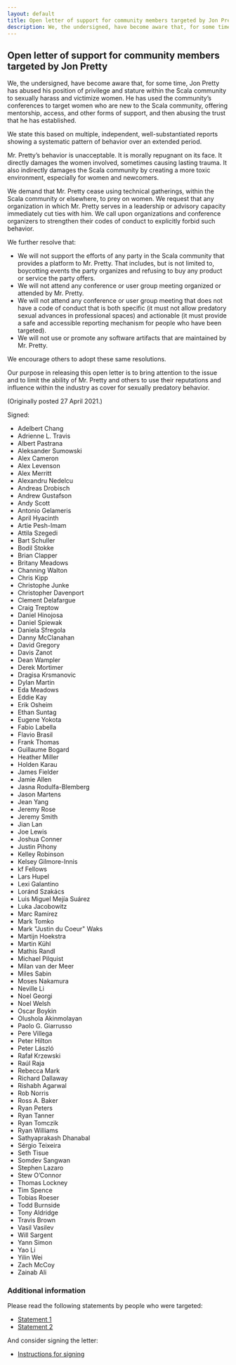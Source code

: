 ```yaml
---
layout: default
title: Open letter of support for community members targeted by Jon Pretty
description: We, the undersigned, have become aware that, for some time, Jon Pretty has abused his position of privilege and stature within the Scala community to sexually harass and victimize women. Our purpose in releasing this open letter is to bring attention to the issue and to limit the ability of Mr. Pretty and others to use their reputations and influence within the industry as cover for sexually predatory behavior.
---
```


## Open letter of support for community members targeted by Jon Pretty

We, the undersigned, have become aware that, for some time, Jon Pretty has abused his position of privilege and stature within the Scala community to sexually harass and victimize women. He has used the community’s conferences to target women who are new to the Scala community, offering mentorship, access, and other forms of support, and then abusing the trust that he has established.

We state this based on multiple, independent, well-substantiated reports showing a systematic pattern of behavior over an extended period.

Mr. Pretty’s behavior is unacceptable. It is morally repugnant on its face. It directly damages the women involved, sometimes causing lasting trauma. It also indirectly damages the Scala community by creating a more toxic environment, especially for women and newcomers.

We demand that Mr. Pretty cease using technical gatherings, within the Scala community or elsewhere, to prey on women. We request that any organization in which Mr. Pretty serves in a leadership or advisory capacity immediately cut ties with him. We call upon organizations and conference organizers to strengthen their codes of conduct to explicitly forbid such behavior.

We further resolve that:

* We will not support the efforts of any party in the Scala community that provides a platform to Mr. Pretty. That includes, but is not limited to, boycotting events the party organizes and refusing to buy any product or service the party offers.
* We will not attend any conference or user group meeting organized or attended by Mr. Pretty.
* We will not attend any conference or user group meeting that does not have a code of conduct that is both specific (it must not allow predatory sexual advances in professional spaces) and actionable (it must provide a safe and accessible reporting mechanism for people who have been targeted).
* We will not use or promote any software artifacts that are maintained by Mr. Pretty.

We encourage others to adopt these same resolutions.

Our purpose in releasing this open letter is to bring attention to the issue and to limit the ability of Mr. Pretty and others to use their reputations and influence within the industry as cover for sexually predatory behavior.

(Originally posted 27 April 2021.)

Signed:

* Adelbert Chang
* Adrienne L. Travis
* Albert Pastrana
* Aleksander Sumowski
* Alex Cameron
* Alex Levenson
* Alex Merritt
* Alexandru Nedelcu
* Andreas Drobisch
* Andrew Gustafson
* Andy Scott
* Antonio Gelameris
* April Hyacinth
* Artie Pesh-Imam
* Attila Szegedi
* Bart Schuller
* Bodil Stokke
* Brian Clapper
* Britany Meadows
* Channing Walton
* Chris Kipp
* Christophe Junke
* Christopher Davenport
* Clement Delafargue
* Craig Treptow
* Daniel Hinojosa
* Daniel Spiewak
* Daniela Sfregola
* Danny McClanahan
* David Gregory
* Davis Zanot
* Dean Wampler
* Derek Mortimer
* Dragisa Krsmanovic
* Dylan Martin
* Eda Meadows
* Eddie Kay
* Erik Osheim
* Ethan Suntag
* Eugene Yokota
* Fabio Labella
* Flavio Brasil
* Frank Thomas
* Guillaume Bogard
* Heather Miller
* Holden Karau
* James Fielder
* Jamie Allen
* Jasna Rodulfa-Blemberg
* Jason Martens
* Jean Yang
* Jeremy Rose
* Jeremy Smith
* Jian Lan
* Joe Lewis
* Joshua Conner
* Justin Pihony
* Kelley Robinson
* Kelsey Gilmore-Innis
* kf Fellows
* Lars Hupel
* Lexi Galantino
* Loránd Szakács
* Luis Miguel Mejía Suárez
* Luka Jacobowitz
* Marc Ramírez
* Mark Tomko
* Mark "Justin du Coeur" Waks
* Martijn Hoekstra
* Martin Kühl
* Mathis Randl
* Michael Pilquist
* Milan van der Meer
* Miles Sabin
* Moses Nakamura
* Neville Li
* Noel Georgi
* Noel Welsh
* Oscar Boykin
* Olushola Akinmolayan
* Paolo G. Giarrusso
* Pere Villega
* Peter Hilton
* Peter László
* Rafał Krzewski
* Raúl Raja
* Rebecca Mark
* Richard Dallaway
* Rishabh Agarwal
* Rob Norris
* Ross A. Baker
* Ryan Peters
* Ryan Tanner
* Ryan Tomczik
* Ryan Williams
* Sathyaprakash Dhanabal
* Sérgio Teixeira
* Seth Tisue
* Somdev Sangwan
* Stephen Lazaro
* Stew O’Connor
* Thomas Lockney
* Tim Spence
* Tobias Roeser
* Todd Burnside
* Tony Aldridge
* Travis Brown
* Vasil Vasilev
* Will Sargent
* Yann Simon
* Yao Li
* Yilin Wei
* Zach McCoy
* Zainab Ali


### Additional information

Please read the following statements by people who were targeted:

* [Statement 1](https://medium.com/@yifanxing/my-experience-with-sexual-harassment-in-the-scala-community-9245b4a139de)
* [Statement 2](https://killnicole.github.io/statement)

And consider signing the letter:

* [Instructions for signing](https://github.com/scala-open-letter/scala-open-letter.github.io)
